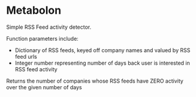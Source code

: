 # Metabolon
Simple RSS Feed activity detector.

Function parameters include:
- Dictionary of RSS feeds, keyed off company names and valued by RSS feed urls
- Integer number representing number of days back user is interested in RSS feed activity

Returns the number of companies whose RSS feeds have ZERO activity over the given number of days 
